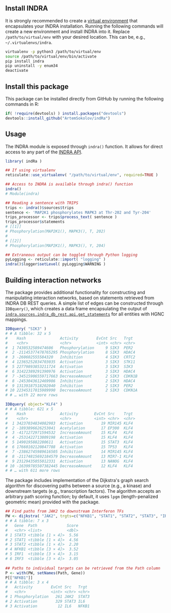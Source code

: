 ## Install INDRA

It is strongly recommended to create a [virtual environment](https://virtualenv.pypa.io/en/latest/) that encapsulates your INDRA installation. Running the following commands will create a new environment and install INDRA into it. Replace `/path/to/virtual/env` with your desired location. This can be, e.g., `~/.virtualenvs/indra`.

``` bash
virtualenv -p python3 /path/to/virtual/env
source /path/to/virtual/env/bin/activate
pip install indra
pip uninstall -y enum34
deactivate
```

## Install this package

This package can be installed directly from GitHub by running the following commands in R:

``` R
if( !require(devtools) ) install.packages("devtools")
devtools::install_github("ArtemSokolov/indRa")
```

## Usage

The INDRA module is exposed through `indra()` function. It allows for direct access to any part of the [INDRA API](https://indra.readthedocs.io/en/latest/).

``` R
library( indRa )

## If using virtualenv
reticulate::use_virtualenv( "/path/to/virtual/env", required=TRUE )

## Access to INDRA is available through indra() function
indra()
# Module(indra)

## Reading a sentence with TRIPS
trips <- indra()$sources$trips
sentence <- 'MAP2K1 phosphorylates MAPK3 at Thr-202 and Tyr-204'
trips_processor <- trips$process_text( sentence )
trips_processor$statements
# [[1]]
# Phosphorylation(MAP2K1(), MAPK3(), T, 202)
# 
# [[2]]
# Phosphorylation(MAP2K1(), MAPK3(), Y, 204)

## Extraneous output can be toggled through Python logging
pyLogging <- reticulate::import( "logging" )
indra()$logger$setLevel( pyLogging$WARNING )
```

## Building interaction networks

The package provides additional functionality for constructing and manipulating interaction networks, based on statements retrieved from INDRA DB REST queries. A simple list of edges can be constructed through `IDBquery()`, which creates a data frame encapsulating the output of [`indra.sources.indra_db_rest.api.get_statements`](https://indra.readthedocs.io/en/latest/modules/sources/indra_db_rest/index.html#module-indra.sources.indra_db_rest.api) for all entities with HGNC mappings.

``` R
IDBquery( "SIK3" )
# # A tibble: 32 x 5
#    Hash               Activity        EvCnt Src   Trgt  
#    <chr>              <chr>           <int> <chr> <chr> 
#  1 7430532589474606   Phosphorylation     9 SIK3  PER2  
#  2 -21145377478765295 Phosphorylation     8 SIK3  HDAC4 
#  3 -260602555584320   Inhibition          4 SIK3  CRTC2 
#  4 12365252834703035  Activation          3 SIK3  STK11 
#  5 22779893853211724  Activation          3 SIK3  SIK3  
#  6 31422389291390976  Activation          3 SIK3  HDAC4 
#  7 -34515906559717663 DecreaseAmount      2 SIK3  CDKN1B
#  8 -2453043612469986  Inhibition          2 SIK3  HDAC4 
#  9 13139187518202040  Inhibition          2 SIK3  PER2  
# 10 22345317015989990  DecreaseAmount      2 SIK3  CDKN1A
# # … with 22 more rows

IDBquery( object="KLF4" )
# # A tibble: 621 x 5
#    Hash               Activity       EvCnt Src    Trgt 
#    <chr>              <chr>          <int> <chr>  <chr>
#  1 34237034834082983  Activation        19 MIR145 KLF4 
#  2 -1893896626253041  Acetylation       17 EP300  KLF4 
#  3 -4171272971594532  IncreaseAmount    15 KLF4   KLF4 
#  4 -2531422713809198  Activation        15 KLF4   KLF4 
#  5 1490195882280611   Activation        15 STAT3  KLF4 
#  6 17660102120847788  Activation        15 TP53   KLF4 
#  7 -23862745989616505 Inhibition        14 MIR145 KLF4 
#  8 -21174815692184579 DecreaseAmount    13 MIR7-1 KLF4 
#  9 23129435055012331  Activation        13 NANOG  KLF4 
# 10 -16399785507382445 DecreaseAmount    12 KLF4   KLF4 
# # … with 611 more rows
```

The package includes implementation of the Dijkstra's graph search algorithm for discovering paths between a source (e.g., a kinase) and downstream targets (e.g., transcription factors). The algorithm accepts an arbitrary path scoring function; by default, it uses `lpgm` (length-penalized geometric mean) provided with the package.

``` R
## Find paths from JAK2 to downstream Interferon TFs
PW <- dijkstra( "JAK2", trgts=c("NFKB1", "STAT1", "STAT2", "STAT3", "IRF1", "IRF3") )
# # A tibble: 7 x 3
#   Gene  Path             Score
#   <chr> <list>           <dbl>
# 1 STAT3 <tibble [1 × 4]>  5.56
# 2 STAT1 <tibble [1 × 4]>  4.56
# 3 STAT2 <tibble [1 × 4]>  2.20
# 4 NFKB1 <tibble [3 × 4]>  3.52
# 5 IRF1  <tibble [3 × 4]>  3.15
# 6 IRF3  <tibble [3 × 4]>  3.05
   
## Paths to individual targets can be retrieved from the Path column
P <- with(PW, setNames(Path, Gene))
P[["NFKB1"]]
# # A tibble: 3 x 4
#   Activity        EvCnt Src   Trgt 
#   <chr>           <int> <chr> <chr>
# 1 Phosphorylation   261 JAK2  STAT3
# 2 Activation        329 STAT3 IL6  
# 3 Activation         12 IL6   NFKB1
```
